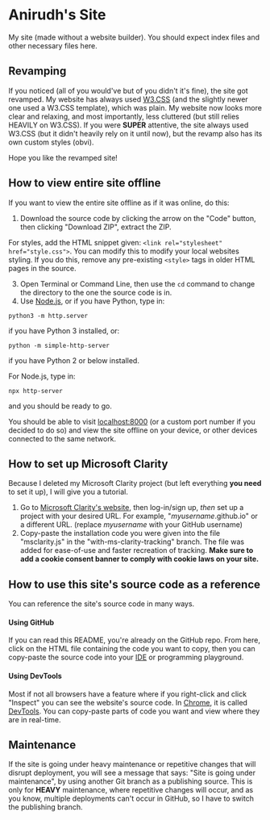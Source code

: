 # Anirudh's Site
My site (made without a website builder).
You should expect index files and other necessary files here.

## Revamping
If you noticed (all of you would've but of you didn't it's fine), the site got revamped. My website has always used [W3.CSS](https://www.w3schools.com/w3css/defaulT.asp) (and the slightly newer one used a W3.CSS template), which was plain. My website now looks more clear and relaxing, and most importantly, less cluttered (but still relies HEAVILY on W3.CSS). If you were **SUPER** attentive, the site always used W3.CSS (but it didn't heavily rely on it until now), but the revamp also has its own custom styles (obvi). 

Hope you like the revamped site!

## How to view entire site offline
If you want to view the entire site offline as if it was online, do this:
1. Download the source code by clicking the arrow on the "Code" button, then clicking "Download ZIP", extract the ZIP.

For styles, add the HTML snippet given: `<link rel="stylesheet" href="style.css">`. You can modify this to modify your local websites styling. If you do this, remove any pre-existing `<style>` tags in older HTML pages in the source.

3. Open Terminal or Command Line, then use the `cd` command to change the directory to the one the source code is in. 
4. Use [Node.js](https://nodejs.org), or if you have Python, type in:

```shell
python3 -m http.server
```

if you have Python 3 installed, or:

```shell
python -m simple-http-server
```

if you have Python 2 or below installed.

For Node.js, type in:

```shell
npx http-server
```

and you should be ready to go.

You should be able to visit [localhost:8000](http://localhost:8000/) (or a custom port number if you decided to do so) and view the site offline on your device, or other devices connected to the same network.

## How to set up Microsoft Clarity
Because I deleted my Microsoft Clarity project (but left everything **you need** to set it up), I will give you a tutorial.

1. Go to [Microsoft Clarity's website](https://clarity.microsoft.com), then log-in/sign up, *then* set up a project with your desired URL. For example, "*myusername*.github.io" or a different URL. (replace *myusername* with your GitHub username)
2. Copy-paste the installation code you were given into the file "msclarity.js" in the "with-ms-clarity-tracking" branch. The file was added for ease-of-use and faster recreation of tracking.
**Make sure to add a cookie consent banner to comply with cookie laws on your site.**

## How to use this site's source code as a reference
You can reference the site's source code in many ways.
 #### Using GitHub 
 If you can read this README, you're already on the GitHub repo. From here, click on the HTML file containing the code you want to copy, then you can copy-paste the source code into 
 your [IDE](https://en.wikipedia.org/wiki/Integrated_development_environment) or programming playground.
 #### Using DevTools
 Most if not all browsers have a feature where if you right-click and click "Inspect" you can see the website's source code. In [Chrome](https://www.google.com/chrome/), it is called 
 [DevTools](https://developer.chrome.com/docs/devtools). You can copy-paste parts of code you want and view where they are in real-time.

## Maintenance
If the site is going under heavy maintenance or repetitive changes that will disrupt deployment, you will see a message that says: "Site is going under maintenance", by using another Git branch as a publishing source. This is only for **HEAVY** maintenance, where repetitive changes will occur, and as you know, multiple deployments can't occur in GitHub, so I have to switch the publishing branch.

